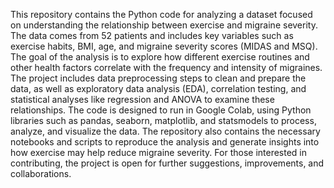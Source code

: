 This repository contains the Python code for analyzing a dataset focused on understanding the relationship between exercise and migraine severity. The data comes from 52 patients and includes key variables such as exercise habits, BMI, age, and migraine severity scores (MIDAS and MSQ). The goal of the analysis is to explore how different exercise routines and other health factors correlate with the frequency and intensity of migraines. The project includes data preprocessing steps to clean and prepare the data, as well as exploratory data analysis (EDA), correlation testing, and statistical analyses like regression and ANOVA to examine these relationships. The code is designed to run in Google Colab, using Python libraries such as pandas, seaborn, matplotlib, and statsmodels to process, analyze, and visualize the data. The repository also contains the necessary notebooks and scripts to reproduce the analysis and generate insights into how exercise may help reduce migraine severity. For those interested in contributing, the project is open for further suggestions, improvements, and collaborations.
